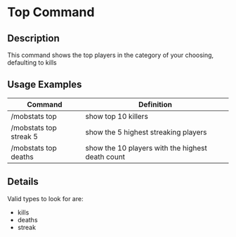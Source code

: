 # Top Command

## Description

This command shows the top players in the category of your choosing, defaulting to kills

## Usage Examples

Command |  Definition
------------- | -------------
/mobstats top | show top 10 killers
/mobstats top streak 5 | show the 5 highest streaking players
/mobstats top deaths | show the 10 players with the highest death count

## Details

Valid types to look for are:
- kills
- deaths
- streak

